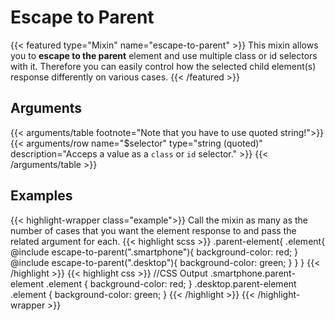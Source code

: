 # Escape to Parent

{{< featured type="Mixin" name="escape-to-parent" >}}
This mixin allows you to **escape to the parent** element and use multiple class or id selectors with it. Therefore you can easily control how the selected child element(s) response differently on various cases.
{{< /featured >}}

## Arguments

{{< arguments/table footnote="Note that you have to use quoted string!">}}
    {{< arguments/row name="$selector" type="string (quoted)" description="Acceps a value as a `class` or `id` selector." >}}
{{< /arguments/table >}}

## Examples

{{< highlight-wrapper class="example">}}
Call the mixin as many as the number of cases that you want the element response to and pass the related argument for each.
{{< highlight scss >}}
.parent-element{
    .element{
        @include escape-to-parent(".smartphone"){
            background-color: red;
        }
        @include escape-to-parent(".desktop"){
            background-color: green;
        }
    }
}
{{< /highlight >}}
{{< highlight css >}}
//CSS Output
.smartphone.parent-element .element {
    background-color: red;
}
.desktop.parent-element .element {
    background-color: green;
}
{{< /highlight >}}
{{< /highlight-wrapper >}}
